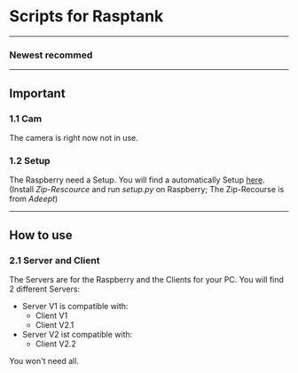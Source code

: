 # Scripts for Rasptank
---
### Newest recommed
--- 
## Important
### 1.1 Cam 
The camera is right now not in use.

### 1.2 Setup
The Raspberry need a Setup. You will find a automatically Setup [here](https://www.adeept.com/learn/detail-34.html).
(Install _Zip-Rescource_ and run _setup.py_ on Raspberry; The Zip-Recourse is from _Adeept_) 

---

## How to use
### 2.1 Server and Client
The Servers are for the Raspberry and the Clients for your PC. 
You will find 2 different Servers:
+ Server V1 is compatible with:
    + Client V1
    + Client V2.1
+ Server V2 ist compatible with:
    + Client V2.2

You won't need all. 
